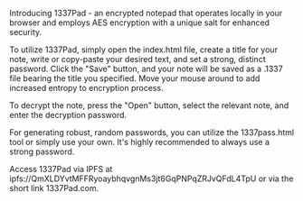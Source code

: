 Introducing 1337Pad - an encrypted notepad that operates locally in your browser and employs AES encryption with a unique salt for enhanced security.

To utilize 1337Pad, simply open the index.html file, create a title for your note, write or copy-paste your desired text, and set a strong, distinct password. Click the "Save" button, and your note will be saved as a .1337 file bearing the title you specified. Move your mouse around to add increased entropy to encryption process.

To decrypt the note, press the "Open" button, select the relevant note, and enter the decryption password.

For generating robust, random passwords, you can utilize the 1337pass.html tool or simply use your own. It's highly recommended to always use a strong password.

Access 1337Pad via IPFS at ipfs://QmXLDYvtMFFRyoaybhqvgnMs3jt6GqPNPqZRJvQFdL4TpU or via the short link 1337Pad.com.
